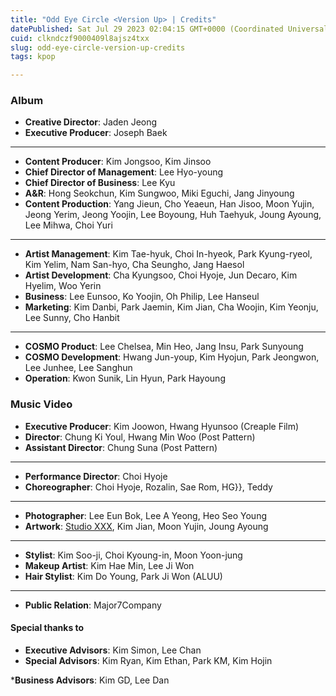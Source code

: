 ```yaml
---
title: "Odd Eye Circle <Version Up> | Credits"
datePublished: Sat Jul 29 2023 02:04:15 GMT+0000 (Coordinated Universal Time)
cuid: clkndczf9000409l8ajsz4txx
slug: odd-eye-circle-version-up-credits
tags: kpop

---
```


### Album

-   **Creative Director**: Jaden Jeong
-   **Executive Producer**: Joseph Baek

----

-   **Content Producer**: Kim Jongsoo, Kim Jinsoo
-   **Chief Director of Management**: Lee Hyo-young
-   **Chief Director of Business**: Lee Kyu
-   **A&R**: Hong Seokchun, Kim Sungwoo, Miki Eguchi, Jang Jinyoung
-   **Content Production**: Yang Jieun, Cho Yeaeun, Han Jisoo, Moon
    Yujin, Jeong Yerim, Jeong Yoojin, Lee Boyoung, Huh Taehyuk, Joung
    Ayoung, Lee Mihwa, Choi Yuri

----

-   **Artist Management**: Kim Tae-hyuk, Choi In-hyeok, Park
    Kyung-ryeol, Kim Yelim, Nam San-hyo, Cha Seungho, Jang Haesol
-   **Artist Development**: Cha Kyungsoo, Choi Hyoje, Jun Decaro, Kim
    Hyelim, Woo Yerin
-   **Business**: Lee Eunsoo, Ko Yoojin, Oh Philip, Lee Hanseul
-   **Marketing**: Kim Danbi, Park Jaemin, Kim Jian, Cha Woojin, Kim
    Yeonju, Lee Sunny, Cho Hanbit

----

-   **COSMO Product**: Lee Chelsea, Min Heo, Jang Insu, Park Sunyoung
-   **COSMO Development**: Hwang Jun-youp, Kim Hyojun, Park Jeongwon,
    Lee Junhee, Lee Sanghun
-   **Operation**: Kwon Sunik, Lin Hyun, Park Hayoung

### Music Video

-   **Executive Producer**: Kim Joowon, Hwang Hyunsoo (Creaple Film)
-   **Director**: Chung Ki Youl, Hwang Min Woo (Post Pattern)
-   **Assistant Director**: Chung Suna (Post Pattern)

----

-   **Performance Director**: Choi Hyoje
-   **Choreographer**: Choi Hyoje, Rozalin, Sae Rom, HG}}, Teddy

------------------------------------------------------------------------

-   **Photographer**: Lee Eun Bok, Lee A Yeong, Heo Seo Young
-   **Artwork**: [Studio XXX](https://studio-xxx.com), Kim Jian, Moon
    Yujin, Joung Ayoung

----

-   **Stylist**: Kim Soo-ji, Choi Kyoung-in, Moon Yoon-jung
-   **Makeup Artist**: Kim Hae Min, Lee Ji Won
-   **Hair Stylist**: Kim Do Young, Park Ji Won (ALUU)

------------------------------------------------------------------------

-   **Public Relation**: Major7Company

#### Special thanks to

-   **Executive Advisors**: Kim Simon, Lee Chan
-   **Special Advisors**: Kim Ryan, Kim Ethan, Park KM, Kim Hojin

\***Business Advisors**: Kim GD, Lee Dan